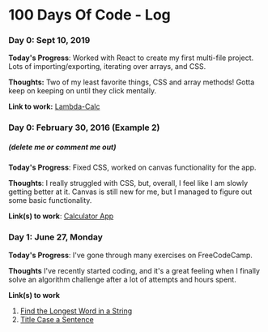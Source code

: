 # 100 Days Of Code - Log

### Day 0: Sept 10, 2019

**Today's Progress**: Worked with React to create my first multi-file project. Lots of importing/exporting, iterating over arrays, and CSS.

**Thoughts:** Two of my least favorite things, CSS and array methods! Gotta keep on keeping on until they click mentally.

**Link to work:** [Lambda-Calc](https://github.com/jhaddon/lambda-calculator)

### Day 0: February 30, 2016 (Example 2)
##### (delete me or comment me out)

**Today's Progress**: Fixed CSS, worked on canvas functionality for the app.

**Thoughts**: I really struggled with CSS, but, overall, I feel like I am slowly getting better at it. Canvas is still new for me, but I managed to figure out some basic functionality.

**Link(s) to work**: [Calculator App](http://www.example.com)


### Day 1: June 27, Monday

**Today's Progress**: I've gone through many exercises on FreeCodeCamp.

**Thoughts** I've recently started coding, and it's a great feeling when I finally solve an algorithm challenge after a lot of attempts and hours spent.

**Link(s) to work**
1. [Find the Longest Word in a String](https://www.freecodecamp.com/challenges/find-the-longest-word-in-a-string)
2. [Title Case a Sentence](https://www.freecodecamp.com/challenges/title-case-a-sentence)
